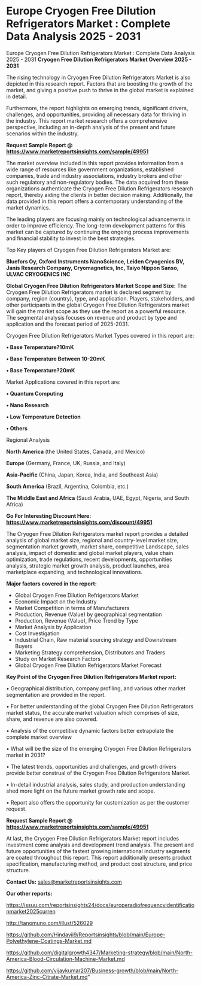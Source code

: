 # Europe Cryogen Free Dilution Refrigerators Market : Complete Data Analysis 2025 - 2031
Europe Cryogen Free Dilution Refrigerators Market : Complete Data Analysis 2025 - 2031
<Strong> Cryogen Free Dilution Refrigerators Market Overview 2025 - 2031</strong>

The rising technology in Cryogen Free Dilution Refrigerators Market is also depicted in this research report. Factors that are boosting the growth of the market, and giving a positive push to thrive in the global market is explained in detail.

Furthermore, the report highlights on emerging trends, significant drivers, challenges, and opportunities, providing all necessary data for thriving in the industry. This report market research offers a comprehensive perspective, including an in-depth analysis of the present and future scenarios within the industry.

<strong>Request Sample Report @ <a href=https://www.marketreportsinsights.com/sample/49951>https://www.marketreportsinsights.com/sample/49951</a></strong>

The market overview included in this report provides information from a wide range of resources like government organizations, established companies, trade and industry associations, industry brokers and other such regulatory and non-regulatory bodies. The data acquired from these organizations authenticate the Cryogen Free Dilution Refrigerators research report, thereby aiding the clients in better decision making. Additionally, the data provided in this report offers a contemporary understanding of the market dynamics.

The leading players are focusing mainly on technological advancements in order to improve efficiency. The long-term development patterns for this market can be captured by continuing the ongoing process improvements and financial stability to invest in the best strategies.

Top Key players of Cryogen Free Dilution Refrigerators Market are:

<strong>Bluefors Oy, Oxford Instruments NanoScience, Leiden Cryogenics BV, Janis Research Company, Cryomagnetics, Inc, Taiyo Nippon Sanso, ULVAC CRYOGENICS INC</strong>

<strong><b>Global Cryogen Free Dilution Refrigerators Market Scope and Size:</b></strong>
The Cryogen Free Dilution Refrigerators market is declared segment by company, region (country), type, and application. Players, stakeholders, and other participants in the global Cryogen Free Dilution Refrigerators market will gain the market scope as they use the report as a powerful resource. The segmental analysis focuses on revenue and product by type and application and the forecast period of 2025-2031.

Cryogen Free Dilution Refrigerators Market Types covered in this report are:

<strong>•  Base Temperature?10mK

•  Base Temperature Between 10-20mK

•  Base Temperature?20mK</strong>

Market Applications covered in this report are:

<strong>•  Quantum Computing

•  Nano Research

•  Low Temperature Detection

•  Others</strong> 

Regional Analysis

<strong>North America</strong> (the United States, Canada, and Mexico)

<strong>Europe</strong> (Germany, France, UK, Russia, and Italy)

<strong>Asia-Pacific</strong> (China, Japan, Korea, India, and Southeast Asia)

<strong>South America</strong> (Brazil, Argentina, Colombia, etc.)

<strong>The Middle East and Africa</strong> (Saudi Arabia, UAE, Egypt, Nigeria, and South Africa)

<strong>Go For Interesting Discount Here: <a href=https://www.marketreportsinsights.com/discount/49951>https://www.marketreportsinsights.com/discount/49951</a></strong>

The Cryogen Free Dilution Refrigerators market report provides a detailed analysis of global market size, regional and country-level market size, segmentation market growth, market share, competitive Landscape, sales analysis, impact of domestic and global market players, value chain optimization, trade regulations, recent developments, opportunities analysis, strategic market growth analysis, product launches, area marketplace expanding, and technological innovations.

<strong><b>Major factors covered in the report:</b></strong>
<ul>
  <li>Global Cryogen Free Dilution Refrigerators Market </li>
  <li>Economic Impact on the Industry</li>
  <li>Market Competition in terms of Manufacturers</li>
  <li>Production, Revenue (Value) by geographical segmentation</li>
  <li>Production, Revenue (Value), Price Trend by Type</li>
  <li>Market Analysis by Application</li>
  <li>Cost Investigation</li>
  <li>Industrial Chain, Raw material sourcing strategy and Downstream Buyers</li>
  <li>Marketing Strategy comprehension, Distributors and Traders</li>
  <li>Study on Market Research Factors</li>
  <li>Global Cryogen Free Dilution Refrigerators Market Forecast</li>
</ul>

<strong><b>Key Point of the Cryogen Free Dilution Refrigerators Market report:</b></strong>

• Geographical distribution, company profiling, and various other market segmentation are provided in the report.

• For better understanding of the global Cryogen Free Dilution Refrigerators market status, the accurate market valuation which comprises of size, share, and revenue are also covered.

• Analysis of the competitive dynamic factors better extrapolate the complete market overview

• What will be the size of the emerging Cryogen Free Dilution Refrigerators market in 2031?

• The latest trends, opportunities and challenges, and growth drivers provide better construal of the Cryogen Free Dilution Refrigerators Market.

• In-detail industrial analysis, sales study, and production understanding shed more light on the future market growth rate and scope.

• Report also offers the opportunity for customization as per the customer request.

<strong>Request Sample Report @ <a href=https://www.marketreportsinsights.com/sample/49951>https://www.marketreportsinsights.com/sample/49951</a></strong>

At last, the Cryogen Free Dilution Refrigerators Market report includes investment come analysis and development trend analysis. The present and future opportunities of the fastest growing international industry segments are coated throughout this report. This report additionally presents product specification, manufacturing method, and product cost structure, and price structure.

<strong>Contact Us:</strong>
sales@marketreportsinsights.com

<strong>Our other reports:</strong>

<a href=https://issuu.com/reportsinsights24/docs/europeradiofrequencyidentificationmarket2025curren>https://issuu.com/reportsinsights24/docs/europeradiofrequencyidentificationmarket2025curren</a>

<a href=http://tanomuno.com/illust/526029>http://tanomuno.com/illust/526029</a>

<a href=https://github.com/Hindavii9/Reportsinsights/blob/main/Europe-Polyethylene-Coatings-Market.md>https://github.com/Hindavii9/Reportsinsights/blob/main/Europe-Polyethylene-Coatings-Market.md</a>

<a href=https://github.com/digitalgrowth4347/Marketing-strategy/blob/main/North-America-Blood-Circulation-Machine-Market.md>https://github.com/digitalgrowth4347/Marketing-strategy/blob/main/North-America-Blood-Circulation-Machine-Market.md</a>

<a href=https://github.com/vijaykumar207/Business-growth/blob/main/North-America-Zinc-Citrate-Market.md>https://github.com/vijaykumar207/Business-growth/blob/main/North-America-Zinc-Citrate-Market.md</a>"
